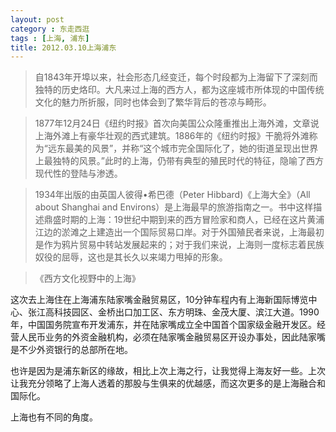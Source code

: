 ```yaml
---
layout: post
category : 东走西逛
tags : [上海, 浦东]
title: 2012.03.10上海浦东
---
```

>自1843年开埠以来，社会形态几经变迁，每个时段都为上海留下了深刻而独特的历史烙印。大凡来过上海的西方人，都为这座城市所体现的中国传统文化的魅力所折服，同时也体会到了繁华背后的苍凉与畸形。

>1877年12月24日《纽约时报》首次向美国公众隆重推出上海外滩，文章说上海外滩上有豪华壮观的西式建筑。1886年的《纽约时报》干脆将外滩称为“远东最美的风景”，并称“这个城市完全国际化了，她的街道呈现出世界上最独特的风景。”此时的上海，仍带有典型的殖民时代的特征，隐喻了西方现代性的登陆与渗透。

>1934年出版的由英国人彼得•希巴德（Peter Hibbard)《上海大全》（All about Shanghai and Environs）是上海最早的旅游指南之一。书中这样描述鼎盛时期的上海：19世纪中期到来的西方冒险家和商人，已经在这片黄浦江边的淤滩之上建造出一个国际贸易口岸。对于外国殖民者来说，上海最初是作为鸦片贸易中转站发展起来的；对于我们来说，上海则一度标志着民族奴役的屈辱，这也是其长久以来竭力甩掉的形象。

>《西方文化视野中的上海》

这次去上海住在上海浦东陆家嘴金融贸易区，10分钟车程内有上海新国际博览中心、张江高科技园区、金桥出口加工区、东方明珠、金茂大厦、滨江大道。1990年，中国国务院宣布开发浦东，并在陆家嘴成立全中国首个国家级金融开发区。经营人民币业务的外资金融机构，必须在陆家嘴金融贸易区开设办事处，因此陆家嘴是不少外资银行的总部所在地。

也许是因为是浦东新区的缘故，相比上次上海之行，让我觉得上海友好一些。上次让我充分领略了上海人透着的那股与生俱来的优越感，而这次更多的是上海融合和国际化。

上海也有不同的角度。
